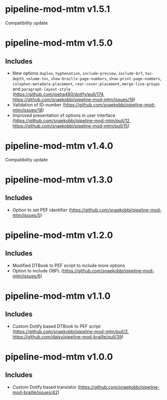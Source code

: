 pipeline-mod-mtm v1.5.1
=======================
Compatibility update

pipeline-mod-mtm v1.5.0
=======================

Includes
--------
- New options `duplex`, `hyphenation`, `include-preview`, `include-brf`, `toc-depth`, `volume-toc`,
  `show-braille-page-numbers`, `show-print-page-numbers`, `colophon-metadata-placement`,
  `rear-cover-placement`, `merge-line-groups` and `paragraph-layout-style`
  (https://github.com/joeha480/dotify/pull/174,
  https://github.com/snaekobbi/pipeline-mod-mtm/issues/19)
- Validation of ID-number (https://github.com/snaekobbi/pipeline-mod-mtm/issues/18)
- Improved presentation of options in user interface
  (https://github.com/snaekobbi/pipeline-mod-mtm/pull/12,
  https://github.com/snaekobbi/pipeline-mod-mtm/pull/15)

pipeline-mod-mtm v1.4.0
=======================
Compatibility update

pipeline-mod-mtm v1.3.0
=======================

Includes
--------
- Option to set PEF identifier (https://github.com/snaekobbi/pipeline-mod-mtm/issues/5)


pipeline-mod-mtm v1.2.0
=======================

Includes
--------
- Modified DTBook to PEF script to include more options
- Option to include OBFL (https://github.com/snaekobbi/pipeline-mod-mtm/issues/6)


pipeline-mod-mtm v1.1.0
=======================

Includes
--------
- Custom Dotify based DTBook to PEF script (https://github.com/snaekobbi/pipeline-mod-mtm/pull/2,
  https://github.com/daisy/pipeline-mod-braille/pull/39)


pipeline-mod-mtm v1.0.0
=======================

Includes
--------
- Custom Dotify based translator (https://github.com/snaekobbi/pipeline-mod-braille/issues/42)
